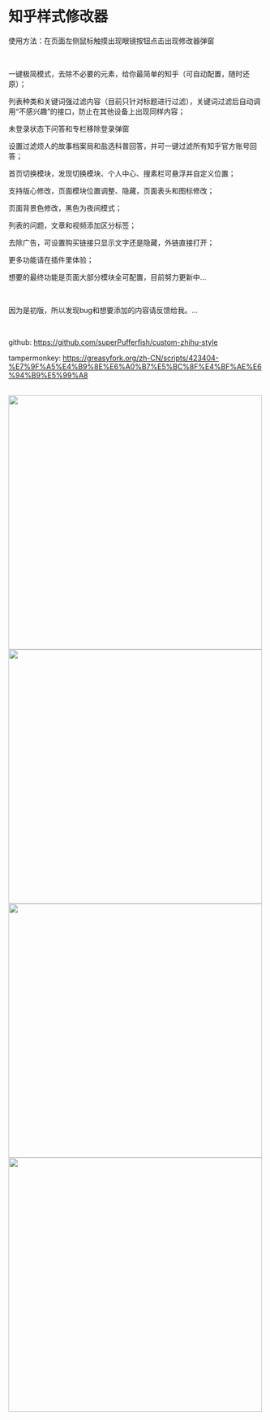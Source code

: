 # 知乎样式修改器

<p>使用方法：在页面左侧鼠标触摸出现眼镜按钮点击出现修改器弹窗</p>
<br/>
<p>一键极简模式，去除不必要的元素，给你最简单的知乎（可自动配置，随时还原）；</p>
<p>列表种类和关键词强过滤内容（目前只针对标题进行过滤），关键词过滤后自动调用“不感兴趣”的接口，防止在其他设备上出现同样内容；</p>
<p>未登录状态下问答和专栏移除登录弹窗</p>
<p>设置过滤烦人的故事档案局和盐选科普回答，并可一键过滤所有知乎官方账号回答；</p>
<p>首页切换模块，发现切换模块、个人中心、搜素栏可悬浮并自定义位置；</p>
<p>支持版心修改，页面模块位置调整、隐藏，页面表头和图标修改；</p>
<p>页面背景色修改，黑色为夜间模式；</p>
<p>列表的问题，文章和视频添加区分标签；</p>
<p>去除广告，可设置购买链接只显示文字还是隐藏，外链直接打开；</p>
<p>更多功能请在插件里体验；</p>
<p>想要的最终功能是页面大部分模块全可配置，目前努力更新中...</p>

<br/>
<p>因为是初版，所以发现bug和想要添加的内容请反馈给我。...</p>
<br/>
<p>github: <a href="https://github.com/superPufferfish/custom-zhihu-style" target="_blank">https://github.com/superPufferfish/custom-zhihu-style</a></p>

<p>tampermonkey: <a href="https://greasyfork.org/zh-CN/scripts/423404-%E7%9F%A5%E4%B9%8E%E6%A0%B7%E5%BC%8F%E4%BF%AE%E6%94%B9%E5%99%A8" target="_blank">https://greasyfork.org/zh-CN/scripts/423404-%E7%9F%A5%E4%B9%8E%E6%A0%B7%E5%BC%8F%E4%BF%AE%E6%94%B9%E5%99%A8</a></p>

<br/>
<img width="500" src="https://github.com/superPufferfish/custom-zhihu-style/blob/main/image/1.jpg">
<img width="500" src="https://github.com/superPufferfish/custom-zhihu-style/blob/main/image/2.jpg">
<img width="500" src="https://github.com/superPufferfish/custom-zhihu-style/blob/main/image/3.jpg">
<img width="500" src="https://github.com/superPufferfish/custom-zhihu-style/blob/main/image/4.jpg">


